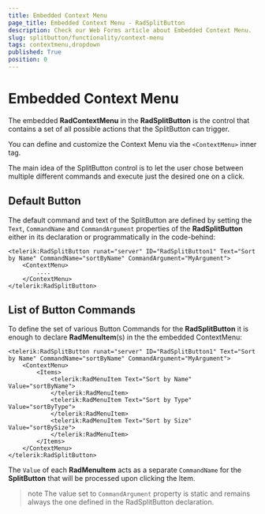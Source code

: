 ```yaml
---
title: Embedded Context Menu
page_title: Embedded Context Menu - RadSplitButton
description: Check our Web Forms article about Embedded Context Menu.
slug: splitbutton/functionality/context-menu
tags: contextmenu,dropdown
published: True
position: 0
---
```


# Embedded Context Menu

The embedded **RadContextMenu** in the **RadSplitButton** is the control that contains a set of all possible actions that the SplitButton can trigger.

You can define and customize the Context Menu via the `<ContextMenu>` inner tag.

The main idea of the SplitButton control is to let the user chose between multiple different commands and execute just the desired one on a click.

## Default Button

The default command and text of the SplitButton are defined by setting the `Text`, `CommandName` and `CommandArgument` properties of the **RadSplitButton** either in its declaration or programmatically in the code-behind:

````ASPX
<telerik:RadSplitButton runat="server" ID="RadSplitButton1" Text="Sort by Name" CommandName="sortByName" CommandArgument="MyArgument">
    <ContextMenu>
        ....
    </ContextMenu>
</telerik:RadSplitButton>
````

## List of Button Commands

To define the set of various Button Commands for the **RadSplitButton** it is enough to declare **RadMenuItem**(s) in the the embedded ContextMenu:

````ASPX
<telerik:RadSplitButton runat="server" ID="RadSplitButton1" Text="Sort by Name" CommandName="sortByName" CommandArgument="MyArgument">
    <ContextMenu>
        <Items>
            <telerik:RadMenuItem Text="Sort by Name" Value="sortByName">
            </telerik:RadMenuItem>
            <telerik:RadMenuItem Text="Sort by Type" Value="sortByType">
            </telerik:RadMenuItem>
            <telerik:RadMenuItem Text="Sort by Size" Value="sortBySize">
            </telerik:RadMenuItem>
        </Items>
    </ContextMenu>
</telerik:RadSplitButton>
````

The `Value` of each **RadMenuItem** acts as a separate `CommandName` for the **SplitButton** that will be processed upon clicking the Item.


>note The value set to `CommandArgument` property is static and remains always the one defined in the RadSplitButton declaration.


